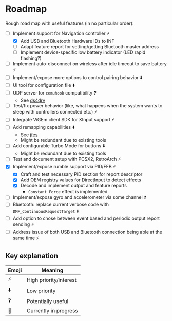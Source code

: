 # Roadmap

Rough road map with useful features (in no particular order):

- [ ] Implement support for Navigation controller ⚡
    - [X] Add USB and Bluetooth Hardware IDs to INF
    - [ ] Adapt feature report for setting/getting Bluetooth master address
    - [ ] Implement device-specific low battery indicator (LED rapid flashing?)
- [ ] Implement auto-disconnect on wireless after idle timeout to save battery ⚡
- [ ] Implement/expose more options to control pairing behavior ⬇️
- [ ] UI tool for configuration file ⬇️
- [ ] UDP server for `cemuhook` compatibility ❓
    - See [ds4drv](https://github.com/TheDrHax/ds4drv-cemuhook)
- [ ] Test/fix power behavior (like, what happens when the system wants to sleep with controllers connected etc.) ⚡
- [ ] Integrate ViGEm client SDK for XInput support ⚡
- [ ] Add remapping capabilities ⬇️
    - See [jfes](https://github.com/dmitrii-eremin/jfes)
    - Might be redundant due to existing tools
- [ ] Add configurable Turbo Mode for buttons ⬇️
    - Might be redundant due to existing tools
- [ ] Test and document setup with PCSX2, RetroArch ⚡
- [X] Implement/expose rumble support via PID/FFB ⚡
    - [X] Craft and test necessary PID section for report descriptor
    - [X] Add OEM registry values for DirectInput to detect effects
    - [X] Decode and implement output and feature reports
        - `Constant Force` effect is implemented
- [ ] Implement/expose gyro and accelerometer via some channel ❓
- [ ] Bluetooth: replace current verbose code with `DMF_ContinuousRequestTarget` ⬇️
- [ ] Add option to chose between event based and periodic output report sending ⚡
- [ ] Address issue of both USB and Bluetooth connection being able at the same time ⚡

## Key explanation

| Emoji | Meaning |
|---|---|
| ⚡ | High priority/interest |
| ⬇️ | Low priority |
| ❓ | Potentially useful |
| 🚧 | Currently in progress |
